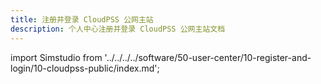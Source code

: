 ```yaml
---
title: 注册并登录 CloudPSS 公网主站
description: 个人中心注册并登录 CloudPSS 公网主站文档
---
```


import Simstudio from '../../../../software/50-user-center/10-register-and-login/10-cloudpss-public/index.md';

<Simstudio />